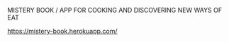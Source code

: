 MISTERY BOOK / APP FOR COOKING AND DISCOVERING NEW WAYS OF EAT

https://mistery-book.herokuapp.com/
